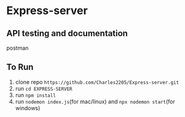 # Express-server
## API testing and documentation

postman
## To Run

1. clone repo ```https://github.com/Charles2205/Express-server.git```
2. run ```cd EXPRESS-SERVER``` 
3. run ```npm install```
4. run ```nodemon index.js```(for mac/linux) and ```npx nodemon start```(for windows)
